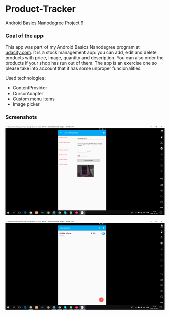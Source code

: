 # Product-Tracker
Android Basics Nanodegree Project 9

### Goal of the app
This app was part of my Android Basics Nanodegree program at <a href="http://udacity.com">udacity.com</a>. It is a stock management app: you can add, edit and delete products with price, image, quantity and description. You can also order the products if your shop has run out of them. The app is an exercise one so please take into account that it has some unproper funcionalities.

Used technologies:
- ContentProvider
- CursorAdapter
- Custom menu items
- Image picker

### Screenshots
![Product list](https://github.com/matewiszt/Product-Tracker/raw/master/Screenshot_2018-03-04_15.14.23.png)

![Edit screen](https://github.com/matewiszt/Product-Tracker/raw/master/Screenshot_2018-03-04_15.14.34.png)
